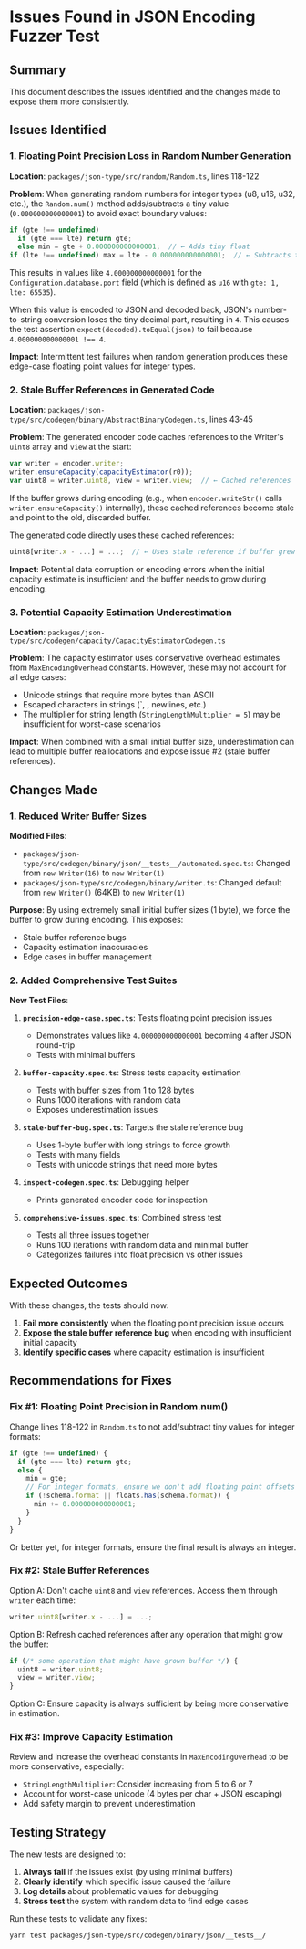 # Issues Found in JSON Encoding Fuzzer Test

## Summary

This document describes the issues identified and the changes made to expose them more consistently.

## Issues Identified

### 1. Floating Point Precision Loss in Random Number Generation

**Location**: `packages/json-type/src/random/Random.ts`, lines 118-122

**Problem**: When generating random numbers for integer types (u8, u16, u32, etc.), the `Random.num()` method adds/subtracts a tiny value (`0.000000000000001`) to avoid exact boundary values:

```typescript
if (gte !== undefined)
  if (gte === lte) return gte;
  else min = gte + 0.000000000000001;  // ← Adds tiny float
if (lte !== undefined) max = lte - 0.000000000000001;  // ← Subtracts tiny float
```

This results in values like `4.000000000000001` for the `Configuration.database.port` field (which is defined as `u16` with `gte: 1, lte: 65535`).

When this value is encoded to JSON and decoded back, JSON's number-to-string conversion loses the tiny decimal part, resulting in `4`. This causes the test assertion `expect(decoded).toEqual(json)` to fail because `4.000000000000001 !== 4`.

**Impact**: Intermittent test failures when random generation produces these edge-case floating point values for integer types.

### 2. Stale Buffer References in Generated Code

**Location**: `packages/json-type/src/codegen/binary/AbstractBinaryCodegen.ts`, lines 43-45

**Problem**: The generated encoder code caches references to the Writer's `uint8` array and `view` at the start:

```javascript
var writer = encoder.writer;
writer.ensureCapacity(capacityEstimator(r0));
var uint8 = writer.uint8, view = writer.view;  // ← Cached references
```

If the buffer grows during encoding (e.g., when `encoder.writeStr()` calls `writer.ensureCapacity()` internally), these cached references become stale and point to the old, discarded buffer.

The generated code directly uses these cached references:
```javascript
uint8[writer.x - ...] = ...;  // ← Uses stale reference if buffer grew
```

**Impact**: Potential data corruption or encoding errors when the initial capacity estimate is insufficient and the buffer needs to grow during encoding.

### 3. Potential Capacity Estimation Underestimation

**Location**: `packages/json-type/src/codegen/capacity/CapacityEstimatorCodegen.ts`

**Problem**: The capacity estimator uses conservative overhead estimates from `MaxEncodingOverhead` constants. However, these may not account for all edge cases:

- Unicode strings that require more bytes than ASCII
- Escaped characters in strings (`, \, newlines, etc.)
- The multiplier for string length (`StringLengthMultiplier = 5`) may be insufficient for worst-case scenarios

**Impact**: When combined with a small initial buffer size, underestimation can lead to multiple buffer reallocations and expose issue #2 (stale buffer references).

## Changes Made

### 1. Reduced Writer Buffer Sizes

**Modified Files**:
- `packages/json-type/src/codegen/binary/json/__tests__/automated.spec.ts`: Changed from `new Writer(16)` to `new Writer(1)`
- `packages/json-type/src/codegen/binary/writer.ts`: Changed default from `new Writer()` (64KB) to `new Writer(1)`

**Purpose**: By using extremely small initial buffer sizes (1 byte), we force the buffer to grow during encoding. This exposes:
- Stale buffer reference bugs
- Capacity estimation inaccuracies
- Edge cases in buffer management

### 2. Added Comprehensive Test Suites

**New Test Files**:

1. **`precision-edge-case.spec.ts`**: Tests floating point precision issues
   - Demonstrates values like `4.000000000000001` becoming `4` after JSON round-trip
   - Tests with minimal buffers

2. **`buffer-capacity.spec.ts`**: Stress tests capacity estimation
   - Tests with buffer sizes from 1 to 128 bytes
   - Runs 1000 iterations with random data
   - Exposes underestimation issues

3. **`stale-buffer-bug.spec.ts`**: Targets the stale reference bug
   - Uses 1-byte buffer with long strings to force growth
   - Tests with many fields
   - Tests with unicode strings that need more bytes

4. **`inspect-codegen.spec.ts`**: Debugging helper
   - Prints generated encoder code for inspection

5. **`comprehensive-issues.spec.ts`**: Combined stress test
   - Tests all three issues together
   - Runs 100 iterations with random data and minimal buffer
   - Categorizes failures into float precision vs other issues

## Expected Outcomes

With these changes, the tests should now:

1. **Fail more consistently** when the floating point precision issue occurs
2. **Expose the stale buffer reference bug** when encoding with insufficient initial capacity
3. **Identify specific cases** where capacity estimation is insufficient

## Recommendations for Fixes

### Fix #1: Floating Point Precision in Random.num()

Change lines 118-122 in `Random.ts` to not add/subtract tiny values for integer formats:

```typescript
if (gte !== undefined) {
  if (gte === lte) return gte;
  else {
    min = gte;
    // For integer formats, ensure we don't add floating point offsets
    if (!schema.format || floats.has(schema.format)) {
      min += 0.000000000000001;
    }
  }
}
```

Or better yet, for integer formats, ensure the final result is always an integer.

### Fix #2: Stale Buffer References

Option A: Don't cache `uint8` and `view` references. Access them through `writer` each time:
```javascript
writer.uint8[writer.x - ...] = ...;
```

Option B: Refresh cached references after any operation that might grow the buffer:
```javascript
if (/* some operation that might have grown buffer */) {
  uint8 = writer.uint8;
  view = writer.view;
}
```

Option C: Ensure capacity is always sufficient by being more conservative in estimation.

### Fix #3: Improve Capacity Estimation

Review and increase the overhead constants in `MaxEncodingOverhead` to be more conservative, especially:
- `StringLengthMultiplier`: Consider increasing from 5 to 6 or 7
- Account for worst-case unicode (4 bytes per char + JSON escaping)
- Add safety margin to prevent underestimation

## Testing Strategy

The new tests are designed to:
1. **Always fail** if the issues exist (by using minimal buffers)
2. **Clearly identify** which specific issue caused the failure
3. **Log details** about problematic values for debugging
4. **Stress test** the system with random data to find edge cases

Run these tests to validate any fixes:
```bash
yarn test packages/json-type/src/codegen/binary/json/__tests__/
```
